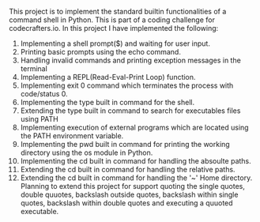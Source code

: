 This project is to implement the standard builtin functionalities of a command shell in Python. This is part of a coding challenge for codecrafters.io. In this project I have implemented the following:
1. Implementing a shell prompt($) and waiting for user input.
2. Printing basic prompts using the echo command.
3. Handling invalid commands and printing exception messages in the terminal
4. Implementing a REPL(Read-Eval-Print Loop) function.
5. Implementing exit 0 command which terminates the process with code/status 0.
6. Implementing the type built in command for the shell.
7. Extending the type built in command to search for executables files using PATH
8. Implementing execution of external programs which are located using the PATH environment variable.
9. Implementing the pwd built in command for printing the working directory using the os module in Python.
10. Implementing the cd built in command for handling the absoulte paths.
11. Extending the cd built in command for handling the relative paths.
12. Extending the cd built in command for handling the '~' Home directory.
    Planning to extend this project for support quoting the single quotes, double quuotes, backslash outside quotes, backslash within single quotes, backslash within double quotes and executing a quuoted executable.
